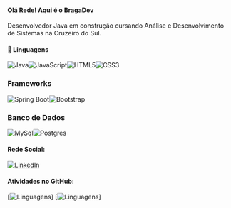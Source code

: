#### Olá Rede! Aqui é o BragaDev

 Desenvolvedor Java em construção cursando Análise e Desenvolvimento de Sistemas na Cruzeiro do Sul.

<div style="width: max-content;">

#### 👨 Linguagens
![Java](https://img.shields.io/badge/Java-ED8B00?style=for-the-badge&logo=openjdk&logoColor=white)![JavaScript](https://img.shields.io/badge/JavaScript-F7DF1E?style=for-the-badge&logo=javascript&logoColor=black)![HTML5](https://img.shields.io/badge/HTML5-E34F26?style=for-the-badge&logo=html5&logoColor=white)![CSS3](https://img.shields.io/badge/CSS3-1572B6?style=for-the-badge&logo=css3&logoColor=white)

### Frameworks
![Spring Boot](https://img.shields.io/badge/SpringBoot-6DB33F?style=flat-square&logo=Spring&logoColor=white)![Bootstrap](https://img.shields.io/badge/Bootstrap-7231f9?style=flat-square&logo=Bootstrap&logoColor=white)

### Banco de Dados

![MySql](https://shields.io/badge/MySQL-lightgrey?logo=mysql&style=plastic&logoColor=white&labelColor=blue)![Postgres](https://img.shields.io/badge/PostgreSQL-%23316192.svg?style=flat-square&labelColor=%23414141&logo=postgresql&logoColor=white)


####  Rede Social:
[![LinkedIn](https://img.shields.io/badge/-LinkedIn-%230A66C2?style=flat-square&labelColor=%230A66C2&logo=linkedin&logoColor=black&link=https://www.linkedin.com/in/roni-braga-dev/)](https://www.linkedin.com/in/roni-braga-dev/)


#### Atividades no  GitHub: 

[![Linguagens](https://github-readme-stats.vercel.app/api?username=Roni-Braga&show_icons=true&theme=dark&include_all_commits=true&count_private=true")]
[![Linguagens](https://github-readme-stats.vercel.app/api/top-langs/?username=Roni-Braga&layout=compact&locale=pt-BR&&theme=dark)]
</div>
